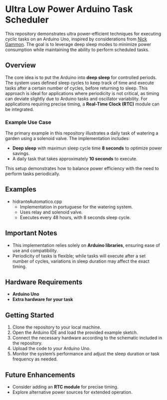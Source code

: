 # Ultra Low Power Arduino Task Scheduler

This repository demonstrates ultra power-efficient techniques for executing cyclic tasks on an Arduino Uno, inspired by considerations from [Nick Gammon](http://www.gammon.com.au/power). The goal is to leverage deep sleep modes to minimize power consumption while maintaining the ability to perform scheduled tasks.

## Overview

The core idea is to put the Arduino into **deep sleep** for controlled periods. The system uses defined sleep cycles to keep track of time and execute tasks after a certain number of cycles, before returning to sleep. This approach is ideal for applications where periodicity is not critical, as timing can deviate slightly due to Arduino tasks and oscillator variability. For applications requiring precise timing, a **Real-Time Clock (RTC)** module can be integrated.

### Example Use Case

The primary example in this repository illustrates a daily task of watering a garden using a solenoid valve. The implementation includes:

- **Deep sleep** with maximun sleep cycle time **8 seconds** to optimize power savings.
- A daily task that takes approximately **10 seconds** to execute.

This setup demonstrates how to balance power efficiency with the need to perform tasks periodically.

## Examples
- hidranteAutomatico.cpp
  - Implementation in portuguese for the watering system.
  - Uses relay and solenoid valve.
  - Executes every 48 hours, with 8 seconds sleep cycle.

## Important Notes

- This implementation relies solely on **Arduino libraries**, ensuring ease of use and compatibility.
- Periodicity of tasks is flexible; while tasks will execute after a set number of cycles, variations in sleep duration may affect the exact timing.

## Hardware Requirements

- **Arduino Uno**
- **Extra hardware for your task**

## Getting Started

1. Clone the repository to your local machine.
2. Open the Arduino IDE and load the provided example sketch.
3. Connect the necessary hardware according to the schematic included in the repository.
4. Upload the code to your Arduino Uno.
5. Monitor the system’s performance and adjust the sleep duration or task frequency as needed.

## Future Enhancements

- Consider adding an **RTC module** for precise timing.
- Explore alternative power sources for extended operation.
